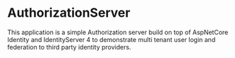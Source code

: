 # AuthorizationServer

This application is a simple Authorization server build on top of AspNetCore Identity and IdentityServer 4 to demonstrate multi tenant user login and federation to third party identity providers.